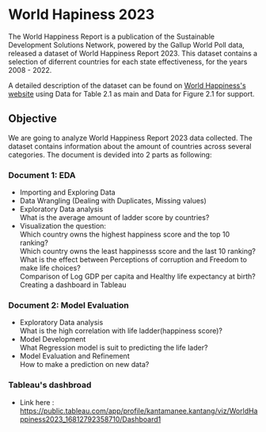 # World Hapiness 2023

The World Happiness Report is a publication of the Sustainable Development Solutions Network, powered by the Gallup World Poll data, released a dataset of World Happiness Report 2023. This dataset contains a selection of diferrent countries for each state effectiveness, for the years 2008 - 2022.

A detailed description of the dataset can be found on [World Happiness's website](https://worldhappiness.report/ed/2023/) using Data for Table 2.1 as main and Data for Figure 2.1 for support.

## Objective
We are going to analyze World Happiness Report 2023 data collected. The dataset contains information about the amount of countries across several categories. The document is devided into 2 parts as following:

### Document 1: EDA
- Importing and Exploring Data
- Data Wrangling (Dealing with Duplicates, Missing values)
- Exploratory Data analysis</br>
  What is the average amount of ladder score by countries?
- Visualization the question:</br>
  Which country owns the highest happiness score and the top 10 ranking?</br>
  Which country owns the least happinesss score and the last 10 ranking?</br>
  What is the effect between Perceptions of corruption and Freedom to make life choices?</br>
  Comparison of Log GDP per capita and Healthy life expectancy at birth?</br>
  Creating a dashboard in Tableau
  
### Document 2: Model Evaluation
- Exploratory Data analysis</br>
  What is the high correlation with life ladder(happiness score)?
- Model Development</br>
  What Regression model is suit to predicting the life lader?
- Model Evaluation and Refinement</br>
  How to make a prediction on new data?
  
 ### Tableau's dashbroad
 - Link here : https://public.tableau.com/app/profile/kantamanee.kantang/viz/WorldHappiness2023_16812792358710/Dashboard1
